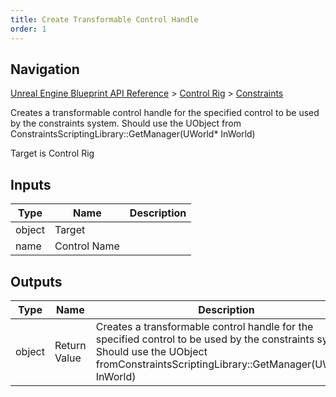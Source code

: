 ```yaml
---
title: Create Transformable Control Handle
order: 1
---
```

## Navigation

[Unreal Engine Blueprint API Reference](https://dev.epicgames.com/documentation/en-us/unreal-engine/BlueprintAPI) > [Control Rig](https://dev.epicgames.com/documentation/en-us/unreal-engine/BlueprintAPI/ControlRig) > [Constraints](https://dev.epicgames.com/documentation/en-us/unreal-engine/BlueprintAPI/ControlRig/Constraints)

Creates a transformable control handle for the specified control to be used by the constraints system. Should use the UObject from
ConstraintsScriptingLibrary::GetManager(UWorld\* InWorld)

Target is Control Rig

## Inputs

| Type | Name | Description |
| --- | --- | --- |
| object | Target |  |
| name | Control Name |  |

## Outputs

| Type | Name | Description |
| --- | --- | --- |
| object | Return Value | Creates a transformable control handle for the specified control to be used by the constraints system. Should use the UObject fromConstraintsScriptingLibrary::GetManager(UWorld\* InWorld) |

